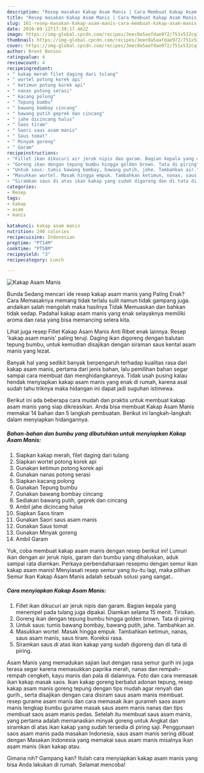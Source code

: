 ```yaml
---
description: "Resep masakan Kakap Asam Manis | Cara Membuat Kakap Asam Manis Yang Lezat"
title: "Resep masakan Kakap Asam Manis | Cara Membuat Kakap Asam Manis Yang Lezat"
slug: 161-resep-masakan-kakap-asam-manis-cara-membuat-kakap-asam-manis-yang-lezat
date: 2020-09-12T17:39:17.462Z
image: https://img-global.cpcdn.com/recipes/3eec0a5aafdae972/751x532cq70/kakap-asam-manis-foto-resep-utama.jpg
thumbnail: https://img-global.cpcdn.com/recipes/3eec0a5aafdae972/751x532cq70/kakap-asam-manis-foto-resep-utama.jpg
cover: https://img-global.cpcdn.com/recipes/3eec0a5aafdae972/751x532cq70/kakap-asam-manis-foto-resep-utama.jpg
author: Brent Benson
ratingvalue: 4
reviewcount: 4
recipeingredient:
- " kakap merah filet daging dari tulang"
- " wortel potong korek api"
- " ketimun potong korek api"
- " nanas potong serasi"
- " kacang polong"
- " Tepung bumbu"
- " bawang bombay cincang"
- " bawang putih geprek dan cincang"
- " jahe dicincang halus"
- " Saos tiram"
- " Saori saus asam manis"
- " Saus tomat"
- " Minyak goreng"
- " Garam"
recipeinstructions:
- "Fillet ikan dikucuri air jeruk nipis dan garam. Bagian kepala yang menempel pada tulang juga dipakai. Diamkan selama 15 menit. Tiriskan."
- "Goreng ikan dengan tepung bumbu hingga golden brown. Tata di piring"
- "Untuk saus: tumis bawang bombay, bawang putih, jahe. Tambahkan air."
- "Masukkan wortel. Masak hingga empuk. Tambahkan ketimun, nanas, saus asam manis, saus tiram. Koreksi rasa."
- "Siramkan saus di atas ikan kakap yang sudah digoreng dan di tata di piring."
categories:
- Resep
tags:
- kakap
- asam
- manis

katakunci: kakap asam manis 
nutrition: 240 calories
recipecuisine: Indonesian
preptime: "PT14M"
cooktime: "PT50M"
recipeyield: "3"
recipecategory: Lunch

---
```



![Kakap Asam Manis](https://img-global.cpcdn.com/recipes/3eec0a5aafdae972/751x532cq70/kakap-asam-manis-foto-resep-utama.jpg)

Bunda Sedang mencari ide resep kakap asam manis yang Paling Enak? Cara Memasaknya memang tidak terlalu sulit namun tidak gampang juga. andaikan salah mengolah maka hasilnya Tidak Memuaskan dan bahkan tidak sedap. Padahal kakap asam manis yang enak selayaknya memiliki aroma dan rasa yang bisa memancing selera kita.

Lihat juga resep Fillet Kakap Asam Manis Anti Ribet enak lainnya. Resep &#39;kakap asam manis&#39; paling teruji. Daging ikan digoreng dengan balutan tepung bumbu, untuk kemudian disajikan dengan siraman saus kental asam manis yang lezat.

Banyak hal yang sedikit banyak berpengaruh terhadap kualitas rasa dari kakap asam manis, pertama dari jenis bahan, lalu pemilihan bahan segar sampai cara membuat dan menghidangkannya. Tidak usah pusing kalau hendak menyiapkan kakap asam manis yang enak di rumah, karena asal sudah tahu triknya maka hidangan ini dapat jadi suguhan istimewa.


Berikut ini ada beberapa cara mudah dan praktis untuk membuat kakap asam manis yang siap dikreasikan. Anda bisa membuat Kakap Asam Manis memakai 14 bahan dan 5 langkah pembuatan. Berikut ini langkah-langkah dalam menyiapkan hidangannya.

<!--inarticleads1-->

##### Bahan-bahan dan bumbu yang dibutuhkan untuk menyiapkan Kakap Asam Manis:

1. Siapkan  kakap merah, filet daging dari tulang
1. Siapkan  wortel potong korek api
1. Gunakan  ketimun potong korek api
1. Gunakan  nanas potong serasi
1. Siapkan  kacang polong
1. Gunakan  Tepung bumbu
1. Gunakan  bawang bombay cincang
1. Sediakan  bawang putih, geprek dan cincang
1. Ambil  jahe dicincang halus
1. Siapkan  Saos tiram
1. Gunakan  Saori saus asam manis
1. Gunakan  Saus tomat
1. Gunakan  Minyak goreng
1. Ambil  Garam


Yuk, coba membuat kakap asam manis dengan resep berikut ini! Lumuri ikan dengan air jeruk nipis, garam dan bumbu yang dihaluskan, aduk sampai rata diamkan. Perkaya perbendaharaan resepmu dengan semur ikan kakap asam manis! Menyiasati resep semur yang itu-itu lagi, maka pilihan Semur Ikan Kakap Asam Manis adalah sebuah solusi yang sangat.. 

<!--inarticleads2-->

##### Cara menyiapkan Kakap Asam Manis:

1. Fillet ikan dikucuri air jeruk nipis dan garam. Bagian kepala yang menempel pada tulang juga dipakai. Diamkan selama 15 menit. Tiriskan.
1. Goreng ikan dengan tepung bumbu hingga golden brown. Tata di piring
1. Untuk saus: tumis bawang bombay, bawang putih, jahe. Tambahkan air.
1. Masukkan wortel. Masak hingga empuk. Tambahkan ketimun, nanas, saus asam manis, saus tiram. Koreksi rasa.
1. Siramkan saus di atas ikan kakap yang sudah digoreng dan di tata di piring.


Asam Manis yang memadukan sajian laut dengan rasa semur gurih ini juga terasa segar karena memasukkan paprika merah, nanas dan rempah-rempah cengkeh, kayu manis dan pala di dalamnya. Foto dan cara memasak ikan kakap masak saos. Ikan kakap goreng berbalut adonan tepung, resep kakap asam manis goreng tepung dengan tips mudah agar renyah dan gurih., serta disajikan dengan cara disiram saus asam manis membuat. resep gurame asam manis dan cara memasak ikan gurameh saos asam manis lengkap bumbu gurame masak saus asem manis nanas dan tips membuat saos asam manis pedas. Setelah itu membuat saus asam manis, yang pertama adalah memanaskan minyak goreng untuk Angkat dan siramkan di atas ikan kakap yang sudah tersedia di piring saji. Penggunaan saos asam manis pada masakan Indonesia, saus asam manis sering dibuat dengan Masakan Indonesia yang memakai saus asam manis misalnya ikan asam manis (ikan kakap atau. 

Gimana nih? Gampang kan? Itulah cara menyiapkan kakap asam manis yang bisa Anda lakukan di rumah. Selamat mencoba!
